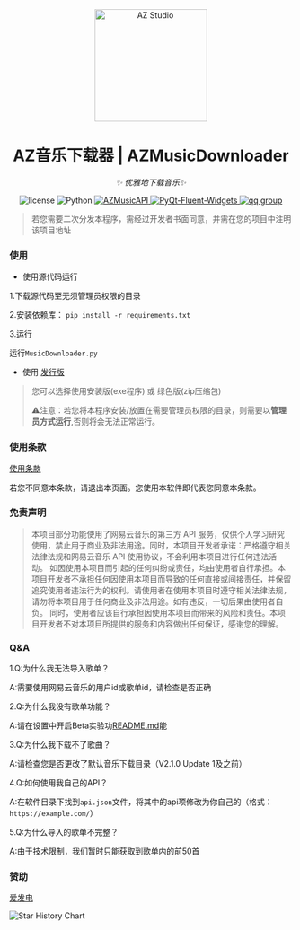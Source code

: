 <div align="center">

  <a href="https://azstudio.net.cn/">
    <img src="https://s11.ax1x.com/2024/02/05/pFlXDts.png" width="200" height="200" alt="AZ Studio">
  </a>

# AZ音乐下载器 | AZMusicDownloader

_✨ 优雅地下载音乐✨_

<p align="center">
  <img src="https://img.shields.io/badge/license-Apache_2.0-orange" alt="license">
  <img src="https://img.shields.io/badge/Python-3.8%2B-blue?logo=python" alt="Python">
  <a href="https://pypi.org/project/AZMusicAPI/">
    <img src="https://img.shields.io/badge/AZMusicAPI-1.4.3-green" alt="AZMusicAPI">
  </a>
  <a href="https://github.com/zhiyiYo/PyQt-Fluent-Widgets/">
    <img src="https://img.shields.io/badge/PyQt_Fluent_Widgets-1.1.9-red" alt="PyQt-Fluent-Widgets">
  </a>
  <a href="https://qm.qq.com/cgi-bin/qm/qr?k=dC63QHGh-kNApdDtxISAg3Adpg84gWCd&jump_from=webapi&authKey=xuvI2AhU2s5dLFtxjHjbg8Hu2y9NKDy3lFpjaYscDWtxeSDIXVUYWw0QN/+hgAUI">
    <img src="https://img.shields.io/badge/AZ_Studio%E4%BA%A4%E6%B5%81%E7%BE%A4-808738069-yellow" alt="qq group">
  </a>
</p>

</div>

> 若您需要二次分发本程序，需经过开发者书面同意，并需在您的项目中注明该项目地址


### 使用
- 使用源代码运行

1.下载源代码至无须管理员权限的目录

2.安装依赖库：
```pip install -r requirements.txt```

3.运行

运行```MusicDownloader.py```

- 使用 [发行版](https://github.com/AZ-Studio-2023/AZMusicDownloader/releases)
  
> 您可以选择使用安装版(exe程序) 或 绿色版(zip压缩包)
> 
> ⚠️注意：若您将本程序安装/放置在需要管理员权限的目录，则需要以**管理员方式运行**,否则将会无法正常运行。



### 使用条款

[使用条款](https://github.com/AZ-Studio-2023/AZMusicDownloader/blob/main/rule.html)

若您不同意本条款，请退出本页面。您使用本软件即代表您同意本条款。

### 免责声明

>本项目部分功能使用了网易云音乐的第三方 API 服务，仅供个人学习研究使用，禁止用于商业及非法用途。同时，本项目开发者承诺：严格遵守相关法律法规和网易云音乐 API 使用协议，不会利用本项目进行任何违法活动。 如因使用本项目而引起的任何纠纷或责任，均由使用者自行承担。本项目开发者不承担任何因使用本项目而导致的任何直接或间接责任，并保留追究使用者违法行为的权利。请使用者在使用本项目时遵守相关法律法规，请勿将本项目用于任何商业及非法用途。如有违反，一切后果由使用者自负。 同时，使用者应该自行承担因使用本项目而带来的风险和责任。本项目开发者不对本项目所提供的服务和内容做出任何保证，感谢您的理解。

### Q&A

1.Q:为什么我无法导入歌单？

  A:需要使用网易云音乐的用户id或歌单id，请检查是否正确

2.Q:为什么我没有歌单功能？

  A:请在设置中开启Beta实验功[README.md](README.md)能

3.Q:为什么我下载不了歌曲？

  A:请检查您是否更改了默认音乐下载目录（V2.1.0 Update 1及之前）

4.Q:如何使用我自己的API？

  A:在软件目录下找到```api.json```文件，将其中的api项修改为你自己的（格式：``` https://example.com/ ```）

5.Q:为什么导入的歌单不完整？

  A:由于技术限制，我们暂时只能获取到歌单内的前50首

### 赞助

<a href="https://afdian.net/a/chen_mo">爱发电</a>

![Star History Chart](https://api.star-history.com/svg?repos=AZ-Studio-2023/AZMusicDownloader&type=Date)